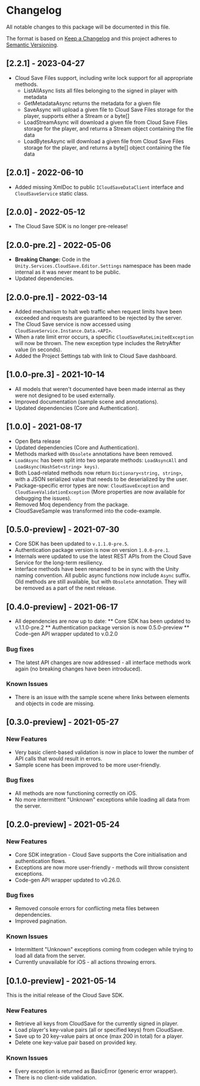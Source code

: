 # Changelog
All notable changes to this package will be documented in this file.

The format is based on [Keep a Changelog](http://keepachangelog.com/en/1.0.0/)
and this project adheres to [Semantic Versioning](http://semver.org/spec/v2.0.0.html).

## [2.2.1] - 2023-04-27
* Cloud Save Files support, including write lock support for all appropriate methods.
  * ListAllAsync lists all files belonging to the signed in player with metadata
  * GetMetadataAsync returns the metadata for a given file
  * SaveAsync will upload a given file to Cloud Save Files storage for the player, supports either a Stream or a byte[]
  * LoadStreamAsync will download a given file from Cloud Save Files storage for the player, and returns a Stream object containing the file data
  * LoadBytesAsync will download a given file from Cloud Save Files storage for the player, and returns a byte[] object containing the file data

## [2.0.1] - 2022-06-10
* Added missing XmlDoc to public `ICloudSaveDataClient` interface and `CloudSaveService` static class.

## [2.0.0] - 2022-05-12
* The Cloud Save SDK is no longer pre-release!

## [2.0.0-pre.2] - 2022-05-06

* **Breaking Change:** Code in the `Unity.Services.CloudSave.Editor.Settings` namespace has been made internal as it was never meant to be public.
* Updated dependencies.

## [2.0.0-pre.1] - 2022-03-14

* Added mechanism to halt web traffic when request limits have been exceeded and requests are guaranteed to be rejected by the server.
* The Cloud Save service is now accessed using `CloudSaveService.Instance.Data.<API>`.
* When a rate limit error occurs, a specific `CloudSaveRateLimitedException` will now be thrown. The new exception type includes the RetryAfter value (in seconds).
* Added the Project Settings tab with link to Cloud Save dashboard.

## [1.0.0-pre.3] - 2021-10-14

* All models that weren't documented have been made internal as they were not designed to be used externally.
* Improved documentation (sample scene and annotations).
* Updated dependencies (Core and Authentication).

## [1.0.0] - 2021-08-17

* Open Beta release
* Updated dependencies (Core and Authentication).
* Methods marked with `Obsolete` annotations have been removed.
* `LoadAsync` has been split into two separate methods: `LoadAsyncAll` and `LoadAsync(HashSet<string> keys)`. 
* Both Load-related methods now return `Dictionary<string, string>`, with a JSON serialized value that needs to be deserialized by the user.
* Package-specific error types are now: `CloudSaveException` and `CloudSaveValidationException` (More properties are now available for debugging the issues).
* Removed Moq dependency from the package.
* CloudSaveSample was transformed into the code-example.

## [0.5.0-preview] - 2021-07-30

 * Core SDK has been updated to `v.1.1.0-pre.5`.
 * Authentication package version is now on version `1.0.0-pre.1`.
 * Internals were updated to use the latest REST APIs from the Cloud Save Service for the long-term resiliency.
 * Interface methods have been renamed to be in sync with the Unity naming convention. All public async functions now include `Async` suffix. Old methods are still available, but with `Obsolete` annotation. They will be removed as a part of the next release.

## [0.4.0-preview] - 2021-06-17

* All dependencies are now up to date:
** Core SDK has been updated to v.1.1.0-pre.2
** Authentication package version is now 0.5.0-preview
** Code-gen API wrapper updated to v.0.2.0

### Bug fixes
* The latest API changes are now addressed - all interface methods work again (no breaking changes have been introduced).

### Known Issues
* There is an issue with the sample scene where links between elements and objects in code are missing.

## [0.3.0-preview] - 2021-05-27

### New Features

* Very basic client-based validation is now in place to lower the number of API calls that would result in errors.
* Sample scene has been improved to be more user-friendly.

### Bug fixes
* All methods are now functioning correctly on iOS.
* No more intermittent "Unknown" exceptions while loading all data from the server.

## [0.2.0-preview] - 2021-05-24

### New Features

* Core SDK integration - Cloud Save supports the Core initialisation and authentication flows.
* Exceptions are now more user-friendly - methods will throw consistent exceptions.
* Code-gen API wrapper updated to v0.26.0.

### Bug fixes
* Removed console errors for conflicting meta files between dependencies.
* Improved pagination.

### Known Issues
* Intermittent "Unknown" exceptions coming from codegen while trying to load all data from the server.
* Currently unavailable for iOS - all actions throwing errors. 

## [0.1.0-preview] - 2021-05-14

This is the initial release of the Cloud Save SDK.

### New Features

* Retrieve all keys from CloudSave for the currently signed in player.
* Load player's key-value pairs (all or specified keys) from CloudSave.
* Save up to 20 key-value pairs at once (max 200 in total) for a player.
* Delete one key-value pair based on provided key.

### Known Issues

* Every exception is returned as BasicError (generic error wrapper).
* There is no client-side validation.
